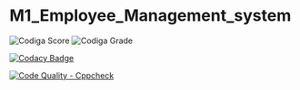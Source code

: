 # M1_Employee_Management_system

![Codiga Score](https://api.codiga.io/project/32273/score/svg)
![Codiga Grade](https://api.codiga.io/project/32273/status/svg)


[![Codacy Badge](https://app.codacy.com/project/badge/Grade/455cc902e8a84b75848499be82be2c76)](https://www.codacy.com/gh/yandrapusomasekhar/M1_School-Billing-System/dashboard?utm_source=github.com&amp;utm_medium=referral&amp;utm_content=yandrapusomasekhar/M1_School-Billing-System&amp;utm_campaign=Badge_Grade)


[![Code Quality - Cppcheck](https://github.com/yandrapusomasekhar/M1_Employee_Management_system/actions/workflows/c-cpp.yml/badge.svg)](https://github.com/yandrapusomasekhar/M1_Employee_Management_system/actions/workflows/c-cpp.yml)
